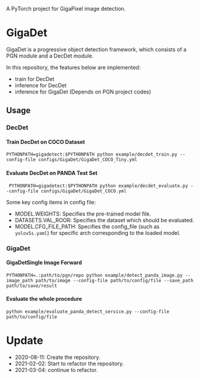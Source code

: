 A PyTorch project for GigaPixel image detection.

# GigaDet

GigaDet is a progressive object detection framework, which consists of a PGN module and a DecDet module.

In this repository, the features below are implemented:
- train for DecDet
- inference for DecDet
- inference for GigaDet (Depends on PGN project codes) 

## Usage

### DecDet
#### Train DecDet on COCO Dataset
```
PYTHONPATH=gigadetect:$PYTHONPATH python example/decdet_train.py --config-file configs/GigaDet/GigaDet_COCO_Tiny.yml
```

#### Evaluate DecDet on PANDA Test Set
```
 PYTHONPATH=gigadetect:$PYTHONPATH python example/decdet_evaluate.py --config-file configs/GigaDet/GigaDet_COCO.yml
```
Some key config items in config file:
- MODEL.WEIGHTS: Specifies the pre-trained model file.
- DATASETS.VAL_ROOR: Specifies the dataset which should be evaluated.
- MODEL.CFG_FILE_PATH: Specifies the config_file (such as `yolov5s.yaml`) for specific arch corresponding to the loaded model.


### GigaDet

#### GigaDetSingle Image Forward
```
PYTHONPATH=.:path/to/pgn/repo python example/detect_panda_image.py --image_path path/to/image --config-file path/to/config/file --save_path path/to/save/result
```

#### Evaluate the whole procedure
```
python example/evaluate_panda_detect_service.py --config-file path/to/config/file 
```




# Update

- 2020-08-11: Create the repository.
- 2021-02-02: Start to refactor the repository.
- 2021-03-04: continue to refactor.